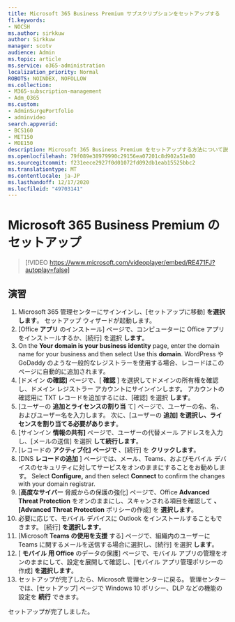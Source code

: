 ```yaml
---
title: Microsoft 365 Business Premium サブスクリプションをセットアップする
f1.keywords:
- NOCSH
ms.author: sirkkuw
author: Sirkkuw
manager: scotv
audience: Admin
ms.topic: article
ms.service: o365-administration
localization_priority: Normal
ROBOTS: NOINDEX, NOFOLLOW
ms.collection:
- M365-subscription-management
- Adm_O365
ms.custom:
- AdminSurgePortfolio
- adminvideo
search.appverid:
- BCS160
- MET150
- MOE150
description: Microsoft 365 Business Premium をセットアップする方法について説明します。
ms.openlocfilehash: 79f089e38979990c29156ea07201c8d902a51e80
ms.sourcegitcommit: f231eece2927f0d01072fd092db1eab15525bbc2
ms.translationtype: MT
ms.contentlocale: ja-JP
ms.lasthandoff: 12/17/2020
ms.locfileid: "49703141"
---
```

# <a name="set-up-microsoft-365-business-premium"></a>Microsoft 365 Business Premium のセットアップ

> [!VIDEO https://www.microsoft.com/videoplayer/embed/RE471FJ?autoplay=false]

## <a name="try-it"></a>演習

1. Microsoft 365 管理センターにサインインし、[セットアップに移動]  **を選択します**。 セットアップ ウィザードが起動します。
2.  [Office  **アプリ**  のインストール] ページで、コンピューターに Office アプリをインストールするか、[続行] を選択  **します**。
3.  On the  **Your domain is your business identity**  page, enter the domain name for your business and then select Use this  **domain**. WordPress や GoDaddy のような一般的なレジストラーを使用する場合、レコードはこのページに自動的に追加されます。
4. [ドメイン  **の確認]**  ページで、[  **確認** ] を選択してドメインの所有権を確認し、ドメイン レジストラー アカウントにサインインします。 アカウントの確認用に TXT レコードを追加するには、[確認] を選択  **します**。
5. [ユーザーの  **追加とライセンスの割り当**  て] ページで、ユーザーの名、名、およびユーザー名を入力します。 次に、[ユーザーの  **追加] を選択し、ライセンスを割り当てる必要があります**。
6. [サインイン  **情報の共有]**  ページで、ユーザーの代替メール アドレスを入力し、[メールの送信] を選択  **して続行します**。
7.  [レコードの  **アクティブ化] ページで**  、[続行] を  **クリックします**。
8.  [DNS  **レコードの追加**  ] ページでは、メール、Teams、およびモバイル デバイスのセキュリティに対してサービスをオンのままにすることをお勧めします。 Select  **Configure,** and then select  **Connect** to confirm the changes with your domain registrar.
9.  [**高度なサイバー** 脅威からの保護の強化] ページで、Office **Advanced Threat Protection** をオンのままにし、スキャンされる項目を確認して **、[Advanced Threat Protection** ポリシーの作成] を **選択します**。   
10.  必要に応じて、モバイル デバイスに Outlook をインストールすることもできます。 [続行]  **を選択します**。
11. [Microsoft  **Teams の使用を支援**  する] ページで、組織内のユーザーに Teams に関するメールを送信する場合に選択し、[続行] を選択  **します**。
12. [  **モバイル 用 Office**  のデータの保護] ページで、モバイル アプリの管理をオンのままにして、設定を展開して確認し、[モバイル アプリ管理ポリシーの作成]  **を選択します**。
13. セットアップが完了したら、Microsoft 管理センターに戻る。 管理センターでは、[セットアップ] ページで Windows 10 ポリシー、DLP などの機能の設定を  **続行**  できます。

セットアップが完了しました。